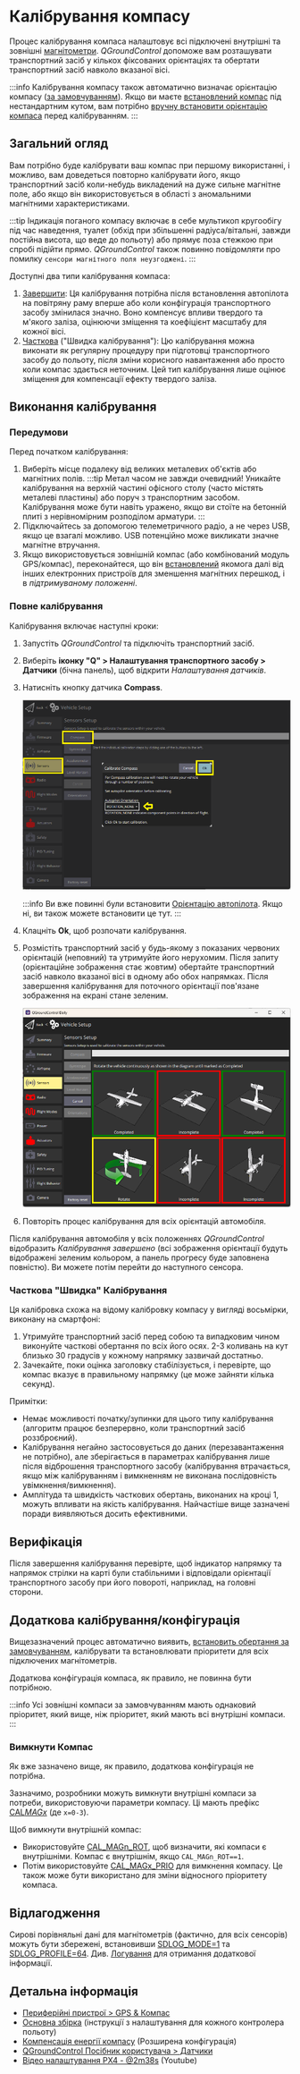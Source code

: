 # Калібрування компасу

Процес калібрування компаса налаштовує всі підключені внутрішні та зовнішні [магнітометри](../gps_compass/index.md). _QGroundControl_ допоможе вам розташувати транспортний засіб у кількох фіксованих орієнтаціях та обертати транспортний засіб навколо вказаної вісі.

:::info Калібрування компасу також автоматично визначає орієнтацію компасу ([за замовчуванням](../advanced_config/parameter_reference.md#SENS_MAG_AUTOROT)). Якщо ви маєте [встановлений компас](../assembly/mount_gps_compass.md#compass-orientation) під нестандартним кутом, вам потрібно [вручну встановити орієнтацію компаса](../config/flight_controller_orientation.md#setting-the-compass-orientation) перед калібруванням.
:::

## Загальний огляд

Вам потрібно буде калібрувати ваш компас при першому використанні, і можливо, вам доведеться повторно калібрувати його, якщо транспортний засіб коли-небудь викладений на дуже сильне магнітне поле, або якщо він використовується в області з аномальними магнітними характеристиками.

:::tip
Індикація поганого компасу включає в себе мультикоп кругообігу під час наведення, туалет (обхід при збільшенні радіуса/вітальні, завжди постійна висота, що веде до польоту) або прямує поза стежкою при спробі підійти прямо. _QGroundControl_ також повинно повідомляти про помилку `сенсори магнітного поля неузгоджені`.
:::

Доступні два типи калібрування компаса:

1. [Завершити](#complete-calibration): Ця калібрування потрібна після встановлення автопілота на повітряну раму вперше або коли конфігурація транспортного засобу змінилася значно. Воно компенсує впливи твердого та м'якого заліза, оцінюючи зміщення та коефіцієнт масштабу для кожної вісі.
1. [Часткова](#partial-quick-calibration) ("Швидка калібрування"): Цю калібрування можна виконати як регулярну процедуру при підготовці транспортного засобу до польоту, після зміни корисного навантаження або просто коли компас здається неточним. Цей тип калібрування лише оцінює зміщення для компенсації ефекту твердого заліза.

## Виконання калібрування

### Передумови

Перед початком калібрування:

1. Виберіть місце подалеку від великих металевих об'єктів або магнітних полів. :::tip
Метал часом не завжди очевидний! Уникайте калібрування на верхній частині офісного столу (часто містять металеві пластины) або поруч з транспортним засобом.
Калібрування може бути навіть уражено, якщо ви стоїте на бетонній плиті з нерівномірним розподілом арматури.
:::
1. Підключайтесь за допомогою телеметричного радіо, а не через USB, якщо це взагалі можливо. USB потенційно може викликати значне магнітне втручання.
1. Якщо використовується зовнішній компас (або комбінований модуль GPS/компас), переконайтеся, що він [встановлений](../assembly/mount_gps_compass.md) якомога далі від інших електронних пристроїв для зменшення магнітних перешкод, і в _підтримуваному положенні_.

### Повне калібрування

Калібрування включає наступні кроки:

1. Запустіть _QGroundControl_ та підключіть транспортний засіб.
1. Виберіть **іконку "Q" > Налаштування транспортного засобу > Датчики** (бічна панель), щоб відкрити _Налаштування датчиків_.
1. Натисніть кнопку датчика **Compass**.

   ![Виберіть Калібрування компасу PX4](../../assets/qgc/setup/sensor/sensor_compass_select_px4.png)

   :::info Ви вже повинні були встановити [Орієнтацію автопілота](../config/flight_controller_orientation.md). Якщо ні, ви також можете встановити це тут.
:::

1. Клацніть **Ok**, щоб розпочати калібрування.
1. Розмістіть транспортний засіб у будь-якому з показаних червоних орієнтацій (неповний) та утримуйте його нерухомим. Після запиту (орієнтаційне зображення стає жовтим) обертайте транспортний засіб навколо вказаної вісі в одному або обох напрямках. Після завершення калібрування для поточного орієнтації пов'язане зображення на екрані стане зеленим.

   ![Калібрування компасу на PX4](../../assets/qgc/setup/sensor/sensor_compass_calibrate_px4.png)

1. Повторіть процес калібрування для всіх орієнтацій автомобіля.

Після калібрування автомобіля у всіх положеннях _QGroundControl_ відобразить _Калібрування завершено_ (всі зображення орієнтації будуть відображені зеленим кольором, а панель прогресу буде заповнена повністю). Ви можете потім перейти до наступного сенсора.

### Часткова "Швидка" Калібрування

Ця калібровка схожа на відому калібровку компасу у вигляді восьмірки, виконану на смартфоні:

1. Утримуйте транспортний засіб перед собою та випадковим чином виконуйте часткові обертання по всіх його осях. 2-3 коливань на кут близько 30 градусів у кожному напрямку зазвичай достатньо.
1. Зачекайте, поки оцінка заголовку стабілізується, і перевірте, що компас вказує в правильному напрямку (це може зайняти кілька секунд).

Примітки:

- Немає можливості початку/зупинки для цього типу калібрування (алгоритм працює безперервно, коли транспортний засіб роззброєний).
- Калібрування негайно застосовується до даних (перезавантаження не потрібно), але зберігається в параметрах калібрування лише після відброшення транспортного засобу (калібрування втрачається, якщо між калібруванням і вимкненням не виконана послідовність увімкнення/вимкнення).
- Амплітуда та швидкість часткових обертань, виконаних на кроці 1, можуть впливати на якість калібрування. Найчастіше вище зазначені поради виявляються досить ефективними.

## Верифікація

Після завершення калібрування перевірте, щоб індикатор напрямку та напрямок стрілки на карті були стабільними і відповідали орієнтації транспортного засобу при його повороті, наприклад, на головні сторони.

## Додаткова калібрування/конфігурація

Вищезазначений процес автоматично виявить, [встановить обертання за замовчуванням](../advanced_config/parameter_reference.md#SENS_MAG_AUTOROT), калібрувати та встановлювати пріоритети для всіх підключених магнітометрів.

Додаткова конфігурація компаса, як правило, не повинна бути потрібною.

:::info
Усі зовнішні компаси за замовчуванням мають однаковий пріоритет, який вище, ніж пріоритет, який мають всі внутрішні компаси.
:::

### Вимкнути Компас

Як вже зазначено вище, як правило, додаткова конфігурація не потрібна.

Зазначимо, розробники можуть вимкнути внутрішні компаси за потреби, використовуючи параметри компасу. Ці мають префікс [CAL*MAGx*](../advanced_config/parameter_reference.md#CAL_MAG0_ID) (де `x=0-3`).

Щоб вимкнути внутрішній компас:

- Використовуйте [CAL_MAGn_ROT](../advanced_config/parameter_reference.md#CAL_MAG0_ROT), щоб визначити, які компаси є внутрішніми. Компас є внутрішнім, якщо `CAL_MAGn_ROT==1`.
- Потім використовуйте [CAL_MAGx_PRIO](../advanced_config/parameter_reference.md#CAL_MAG0_PRIO) для вимкнення компасу. Це також може бути використано для зміни відносного пріоритету компаса.

## Відлагодження

Сирові порівняльні дані для магнітометрів (фактично, для всіх сенсорів) можуть бути збережені, встановивши [SDLOG_MODE=1](../advanced_config/parameter_reference.md#SDLOG_MODE) та [SDLOG_PROFILE=64](../advanced_config/parameter_reference.md#SDLOG_PROFILE). Див. [Логування](../dev_log/logging.md) для отримання додаткової інформації.

## Детальна інформація

- [Периферійні пристрої > GPS & Компас](../gps_compass/index.md)
- [Основна збірка](../assembly/index.md) (інструкції з налаштування для кожного контролера польоту)
- [Компенсація енергії компасу](../advanced_config/compass_power_compensation.md) (Розширена конфігурація)
- [QGroundControl Посібник користувача > Датчики](https://docs.qgroundcontrol.com/master/en/qgc-user-guide/setup_view/sensors_px4.html#compass)
- [Відео налаштування PX4 - @2m38s](https://youtu.be/91VGmdSlbo4?t=2m38s) (Youtube)
